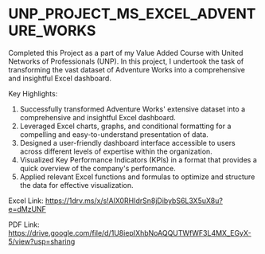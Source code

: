 # UNP_PROJECT_MS_EXCEL_ADVENTURE_WORKS

Completed this Project as a part of my Value Added Course with United Networks of Professionals (UNP).
In this project, I undertook the task of transforming the vast dataset of Adventure Works into a comprehensive and insightful Excel dashboard.

Key Highlights:

1) Successfully transformed Adventure Works' extensive dataset into a comprehensive and insightful Excel dashboard.
2) Leveraged Excel charts, graphs, and conditional formatting for a compelling and easy-to-understand presentation of data.
3) Designed a user-friendly dashboard interface accessible to users across different levels of expertise within the organization.
4) Visualized Key Performance Indicators (KPIs) in a format that provides a quick overview of the company's performance.
5) Applied relevant Excel functions and formulas to optimize and structure the data for effective visualization.

Excel Link: https://1drv.ms/x/s!AlX0RHIdrSn8jDibybS6L3X5uX8u?e=dMzUNF

PDF Link: https://drive.google.com/file/d/1U8iepIXhbNoAQQUTWfWF3L4MX_EGyX-5/view?usp=sharing
